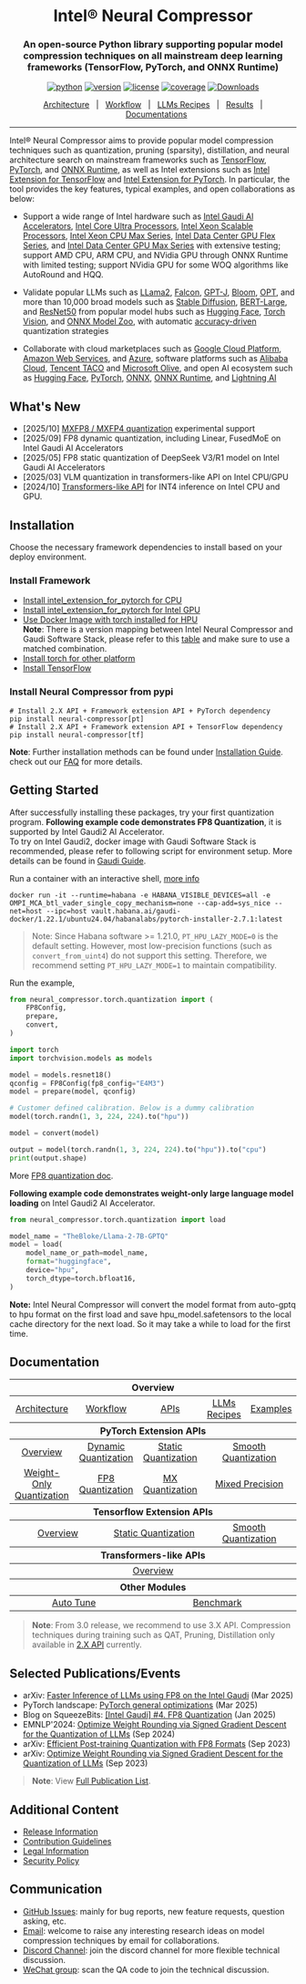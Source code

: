 <div align="center">

Intel® Neural Compressor
===========================
<h3> An open-source Python library supporting popular model compression techniques on all mainstream deep learning frameworks (TensorFlow, PyTorch, and ONNX Runtime)</h3>

[![python](https://img.shields.io/badge/python-3.10%2B-blue)](https://github.com/intel/neural-compressor)
[![version](https://img.shields.io/badge/release-3.6-green)](https://github.com/intel/neural-compressor/releases)
[![license](https://img.shields.io/badge/license-Apache%202-blue)](https://github.com/intel/neural-compressor/blob/master/LICENSE)
[![coverage](https://img.shields.io/badge/coverage-85%25-green)](https://github.com/intel/neural-compressor)
[![Downloads](https://static.pepy.tech/personalized-badge/neural-compressor?period=total&units=international_system&left_color=grey&right_color=green&left_text=downloads)](https://pepy.tech/project/neural-compressor)

[Architecture](./docs/source/3x/design.md#architecture)&nbsp;&nbsp;&nbsp;|&nbsp;&nbsp;&nbsp;[Workflow](./docs/source/3x/design.md#workflows)&nbsp;&nbsp;&nbsp;|&nbsp;&nbsp;&nbsp;[LLMs Recipes](./docs/source/llm_recipes.md)&nbsp;&nbsp;&nbsp;|&nbsp;&nbsp;&nbsp;[Results](./docs/source/validated_model_list.md)&nbsp;&nbsp;&nbsp;|&nbsp;&nbsp;&nbsp;[Documentations](https://intel.github.io/neural-compressor)

---
<div align="left">

Intel® Neural Compressor aims to provide popular model compression techniques such as quantization, pruning (sparsity), distillation, and neural architecture search on mainstream frameworks such as [TensorFlow](https://www.tensorflow.org/), [PyTorch](https://pytorch.org/), and [ONNX Runtime](https://onnxruntime.ai/),
as well as Intel extensions such as [Intel Extension for TensorFlow](https://github.com/intel/intel-extension-for-tensorflow) and [Intel Extension for PyTorch](https://github.com/intel/intel-extension-for-pytorch).
In particular, the tool provides the key features, typical examples, and open collaborations as below:

* Support a wide range of Intel hardware such as [Intel Gaudi Al Accelerators](https://www.intel.com/content/www/us/en/products/details/processors/ai-accelerators/gaudi-overview.html), [Intel Core Ultra Processors](https://www.intel.com/content/www/us/en/products/details/processors/core-ultra.html), [Intel Xeon Scalable Processors](https://www.intel.com/content/www/us/en/products/details/processors/xeon/scalable.html), [Intel Xeon CPU Max Series](https://www.intel.com/content/www/us/en/products/details/processors/xeon/max-series.html), [Intel Data Center GPU Flex Series](https://www.intel.com/content/www/us/en/products/details/discrete-gpus/data-center-gpu/flex-series.html), and [Intel Data Center GPU Max Series](https://www.intel.com/content/www/us/en/products/details/discrete-gpus/data-center-gpu/max-series.html) with extensive testing;
support AMD CPU, ARM CPU, and NVidia GPU through ONNX Runtime with limited testing; support NVidia GPU for some WOQ algorithms like AutoRound and HQQ.

* Validate popular LLMs such as [LLama2](/examples/deprecated/pytorch/nlp/huggingface_models/language-modeling/quantization/llm), [Falcon](/examples/deprecated/pytorch/nlp/huggingface_models/language-modeling/quantization/llm), [GPT-J](/examples/deprecated/pytorch/nlp/huggingface_models/language-modeling/quantization/llm), [Bloom](/examples/deprecated/pytorch/nlp/huggingface_models/language-modeling/quantization/llm), [OPT](/examples/deprecated/pytorch/nlp/huggingface_models/language-modeling/quantization/llm), and more than 10,000 broad models such as [Stable Diffusion](/examples/deprecated/pytorch/nlp/huggingface_models/text-to-image/quantization), [BERT-Large](/examples/deprecated/pytorch/nlp/huggingface_models/text-classification/quantization/ptq_static/fx), and [ResNet50](/examples/deprecated/pytorch/image_recognition/torchvision_models/quantization/ptq/cpu/fx) from popular model hubs such as [Hugging Face](https://huggingface.co/), [Torch Vision](https://pytorch.org/vision/stable/index.html), and [ONNX Model Zoo](https://github.com/onnx/models#models), with automatic [accuracy-driven](/docs/source/design.md#workflow) quantization strategies

* Collaborate with cloud marketplaces such as [Google Cloud Platform](https://console.cloud.google.com/marketplace/product/bitnami-launchpad/inc-tensorflow-intel?project=verdant-sensor-286207), [Amazon Web Services](https://aws.amazon.com/marketplace/pp/prodview-yjyh2xmggbmga#pdp-support), and [Azure](https://azuremarketplace.microsoft.com/en-us/marketplace/apps/bitnami.inc-tensorflow-intel), software platforms such as [Alibaba Cloud](https://www.intel.com/content/www/us/en/developer/articles/technical/quantize-ai-by-oneapi-analytics-on-alibaba-cloud.html), [Tencent TACO](https://new.qq.com/rain/a/20221202A00B9S00) and [Microsoft Olive](https://github.com/microsoft/Olive), and open AI ecosystem such as [Hugging Face](https://huggingface.co/blog/intel), [PyTorch](https://pytorch.org/tutorials/recipes/intel_neural_compressor_for_pytorch.html), [ONNX](https://github.com/onnx/models#models), [ONNX Runtime](https://github.com/microsoft/onnxruntime), and [Lightning AI](https://github.com/Lightning-AI/lightning/blob/master/docs/source-pytorch/advanced/post_training_quantization.rst)

## What's New
* [2025/10] [MXFP8 / MXFP4 quantization](./docs/source/3x/PT_MXQuant.md) experimental support
* [2025/09] FP8 dynamic quantization, including Linear, FusedMoE on Intel Gaudi AI Accelerators
* [2025/05] FP8 static quantization of DeepSeek V3/R1 model on Intel Gaudi AI Accelerators
* [2025/03] VLM quantization in transformers-like API on Intel CPU/GPU   
* [2024/10] [Transformers-like API](./docs/source/3x/transformers_like_api.md) for INT4 inference on Intel CPU and GPU.

## Installation
Choose the necessary framework dependencies to install based on your deploy environment.
### Install Framework
* [Install intel_extension_for_pytorch for CPU](https://intel.github.io/intel-extension-for-pytorch/cpu/latest/)    
* [Install intel_extension_for_pytorch for Intel GPU](https://intel.github.io/intel-extension-for-pytorch/xpu/latest/)    
* [Use Docker Image with torch installed for HPU](https://docs.habana.ai/en/latest/Installation_Guide/Bare_Metal_Fresh_OS.html#bare-metal-fresh-os-single-click)    
  **Note**: There is a version mapping between Intel Neural Compressor and Gaudi Software Stack, please refer to this [table](./docs/source/3x/gaudi_version_map.md) and make sure to use a matched combination.    
* [Install torch for other platform](https://pytorch.org/get-started/locally)    
* [Install TensorFlow](https://www.tensorflow.org/install)    

### Install Neural Compressor from pypi
```
# Install 2.X API + Framework extension API + PyTorch dependency
pip install neural-compressor[pt]
# Install 2.X API + Framework extension API + TensorFlow dependency
pip install neural-compressor[tf]
```    
**Note**: Further installation methods can be found under [Installation Guide](./docs/source/installation_guide.md). check out our [FAQ](./docs/source/faq.md) for more details.

## Getting Started
After successfully installing these packages, try your first quantization program. **Following example code demonstrates FP8 Quantization**, it is supported by Intel Gaudi2 AI Accelerator.     
To try on Intel Gaudi2, docker image with Gaudi Software Stack is recommended, please refer to following script for environment setup. More details can be found in [Gaudi Guide](https://docs.habana.ai/en/latest/Installation_Guide/Bare_Metal_Fresh_OS.html#launch-docker-image-that-was-built).    

Run a container with an interactive shell, [more info](https://docs.habana.ai/en/latest/Installation_Guide/Additional_Installation/Docker_Installation.html#docker-installation)
```
docker run -it --runtime=habana -e HABANA_VISIBLE_DEVICES=all -e OMPI_MCA_btl_vader_single_copy_mechanism=none --cap-add=sys_nice --net=host --ipc=host vault.habana.ai/gaudi-docker/1.22.1/ubuntu24.04/habanalabs/pytorch-installer-2.7.1:latest
```

> Note: Since Habana software >= 1.21.0, `PT_HPU_LAZY_MODE=0` is the default setting. However, most low-precision functions (such as `convert_from_uint4`) do not support this setting. Therefore, we recommend setting `PT_HPU_LAZY_MODE=1` to maintain compatibility.

Run the example,
```python
from neural_compressor.torch.quantization import (
    FP8Config,
    prepare,
    convert,
)

import torch
import torchvision.models as models

model = models.resnet18()
qconfig = FP8Config(fp8_config="E4M3")
model = prepare(model, qconfig)

# Customer defined calibration. Below is a dummy calibration
model(torch.randn(1, 3, 224, 224).to("hpu"))

model = convert(model)

output = model(torch.randn(1, 3, 224, 224).to("hpu")).to("cpu")
print(output.shape)
```    
More [FP8 quantization doc](./docs/source/3x/PT_FP8Quant.md).

**Following example code demonstrates weight-only large language model loading** on Intel Gaudi2 AI Accelerator. 
```python
from neural_compressor.torch.quantization import load

model_name = "TheBloke/Llama-2-7B-GPTQ"
model = load(
    model_name_or_path=model_name,
    format="huggingface",
    device="hpu",
    torch_dtype=torch.bfloat16,
)
```
**Note:** Intel Neural Compressor will convert the model format from auto-gptq to hpu format on the first load and save hpu_model.safetensors to the local cache directory for the next load. So it may take a while to load for the first time.

## Documentation

<table class="docutils">
  <thead>
  <tr>
    <th colspan="8">Overview</th>
  </tr>
  </thead>
  <tbody>
    <tr>
      <td colspan="2" align="center"><a href="./docs/source/3x/design.md#architecture">Architecture</a></td>
      <td colspan="2" align="center"><a href="./docs/source/3x/design.md#workflows">Workflow</a></td>
      <td colspan="2" align="center"><a href="https://intel.github.io/neural-compressor/latest/docs/source/api-doc/apis.html">APIs</a></td>
      <td colspan="1" align="center"><a href="./docs/source/3x/llm_recipes.md">LLMs Recipes</a></td>
      <td colspan="1" align="center"><a href="./examples/3.x_api/README.md">Examples</a></td>
    </tr>
  </tbody>
  <thead>
    <tr>
      <th colspan="8">PyTorch Extension APIs</th>
    </tr>
  </thead>
  <tbody>
    <tr>
        <td colspan="2" align="center"><a href="./docs/source/3x/PyTorch.md">Overview</a></td>
        <td colspan="2" align="center"><a href="./docs/source/3x/PT_DynamicQuant.md">Dynamic Quantization</a></td>
        <td colspan="2" align="center"><a href="./docs/source/3x/PT_StaticQuant.md">Static Quantization</a></td>
        <td colspan="2" align="center"><a href="./docs/source/3x/PT_SmoothQuant.md">Smooth Quantization</a></td>
    </tr>
    <tr>
        <td colspan="2" align="center"><a href="./docs/source/3x/PT_WeightOnlyQuant.md">Weight-Only Quantization</a></td>
        <td colspan="2" align="center"><a href="./docs/source/3x/PT_FP8Quant.md">FP8 Quantization</a></td>
        <td colspan="2" align="center"><a href="./docs/source/3x/PT_MXQuant.md">MX Quantization</a></td>
        <td colspan="2" align="center"><a href="./docs/source/3x/PT_MixedPrecision.md">Mixed Precision</a></td>
    </tr>
  </tbody>
  <thead>
      <tr>
        <th colspan="8">Tensorflow Extension APIs</th>
      </tr>
  </thead>
  <tbody>
      <tr>
          <td colspan="3" align="center"><a href="./docs/source/3x/TensorFlow.md">Overview</a></td>
          <td colspan="3" align="center"><a href="./docs/source/3x/TF_Quant.md">Static Quantization</a></td>
          <td colspan="2" align="center"><a href="./docs/source/3x/TF_SQ.md">Smooth Quantization</a></td>
      </tr>
  </tbody>
  <thead>
      <tr>
        <th colspan="8">Transformers-like APIs</th>
      </tr>
  </thead>
  <tbody>
      <tr>
          <td colspan="8" align="center"><a href="./docs/source/3x/transformers_like_api.md">Overview</a></td>
      </tr>
  </tbody>
  <thead>
      <tr>
        <th colspan="8">Other Modules</th>
      </tr>
  </thead>
  <tbody>
      <tr>
          <td colspan="4" align="center"><a href="./docs/source/3x/autotune.md">Auto Tune</a></td>
          <td colspan="4" align="center"><a href="./docs/source/3x/benchmark.md">Benchmark</a></td>
      </tr>
  </tbody>
</table>

> **Note**:
> From 3.0 release, we recommend to use 3.X API. Compression techniques during training such as QAT, Pruning, Distillation only available in [2.X API](https://github.com/intel/neural-compressor/blob/master/docs/source/2x_user_guide.md) currently.

## Selected Publications/Events

* arXiv: [Faster Inference of LLMs using FP8 on the Intel Gaudi](https://arxiv.org/abs/2503.09975) (Mar 2025)
* PyTorch landscape: [PyTorch general optimizations](https://landscape.pytorch.org/) (Mar 2025)
* Blog on SqueezeBits: [[Intel Gaudi] #4. FP8 Quantization](https://blog.squeezebits.com/intel-gaudi-4-fp8-quantization--40269) (Jan 2025)
* EMNLP'2024: [Optimize Weight Rounding via Signed Gradient Descent for the Quantization of LLMs](https://arxiv.org/abs/2309.05516) (Sep 2024)
* arXiv: [Efficient Post-training Quantization with FP8 Formats](https://arxiv.org/abs/2309.14592) (Sep 2023)
* arXiv: [Optimize Weight Rounding via Signed Gradient Descent for the Quantization of LLMs](https://arxiv.org/abs/2309.05516) (Sep 2023)

> **Note**:
> View [Full Publication List](https://github.com/intel/neural-compressor/blob/master/docs/source/publication_list.md).

## Additional Content

* [Release Information](./docs/source/releases_info.md)
* [Contribution Guidelines](./docs/source/CONTRIBUTING.md)
* [Legal Information](./docs/source/legal_information.md)
* [Security Policy](SECURITY.md)

## Communication
- [GitHub Issues](https://github.com/intel/neural-compressor/issues): mainly for bug reports, new feature requests, question asking, etc.
- [Email](mailto:inc.maintainers@intel.com): welcome to raise any interesting research ideas on model compression techniques by email for collaborations.
- [Discord Channel](https://discord.com/invite/Wxk3J3ZJkU): join the discord channel for more flexible technical discussion.
- [WeChat group](/docs/source/imgs/wechat_group.jpg): scan the QA code to join the technical discussion.
